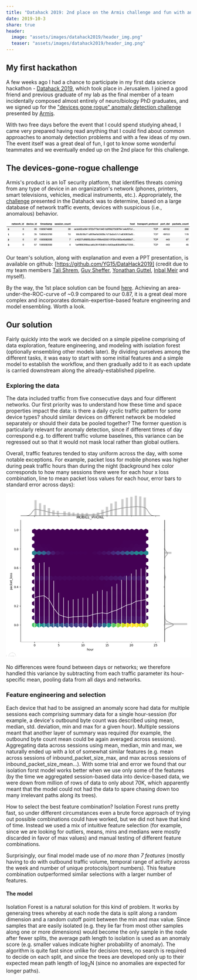 ```yaml
---
title: "Datahack 2019: 2nd place on the Armis challenge and fun with anomaly detection"
date: 2019-10-3
share: true
header:
  image: "assets/images/datahack2019/header_img.png"
  teaser: "assets/images/datahack2019/header_img.png"
---
```


## My first hackathon
A few weeks ago I had a chance to participate in my first data science hackathon - [Datahack 2019](https://www.datahack.org.il/), which took place in Jerusalem. I joined a good friend and previous graduate of my lab as the final member of a team incidentally composed almost entirely of neuro/biology PhD graduates, and we signed up for the ["devices gone rogue" anomaly detection challenge](https://www.datahack.org.il/challenge/armis-devices-gone-rogue) presented by [Armis](https://www.armis.com/).

With two free days before the event that I could spend studying ahead, I came very prepared having read anything that I could find about common approaches to anomaly detection problems and with a few ideas of my own. The event itself was a great deal of fun, I got to know some wonderful teammates and we eventually ended up on the 2nd place for this challenge.

## The devices-gone-rogue challenge

Armis's product is an IoT security platform, that identifies threats coming from any type of device in an organization's network (phones, printers, smart televisions, vehicles, medical instruments, etc.). Appropriately, the [challenge](https://github.com/armis-security/DataHack2019) presented in the Datahack was to determine, based on a large database of network traffic events, devices with suspicious (i.e., anomalous) behavior.

![sessions image](../assets/images/datahack2019/sessions.png "Taken from https://github.com/armis-security/DataHack2019")

Our team's solution, along with explanation and even a PPT presentation, is available on github: [https://github.com/YG15/DataHack2019] (credit due to my team members [Tali Shrem](https://www.linkedin.com/in/talia-shrem-84a404a9/), [Guy Sheffer](https://www.linkedin.com/in/guy-sheffer-79761634/), [Yonathan Guttel](https://www.linkedin.com/in/yonathan-guttel/), [Inbal Meir](https://www.linkedin.com/in/inbal-meir-177b5516/) and myself).

By the way, the 1st place solution can be found [here](https://github.com/dmarcous/Self-Supervised-Network-Anomaly-Detection?fbclid=IwAR02I0JsfydDS1ud7uHezbw9CbwZWBNROpRTlmY54os0bEmDtV0daw2dfa0). Achieving an area-under-the-ROC-curve of ~0.9 compared to our 0.87, it is a great deal more complex and incorporates domain-expertise-based feature engineering and model ensembling. Worth a look.

## Our solution
Fairly quickly into the work we decided on a simple pipeline comprising of data exploration, feature engineering, and modeling with isolation forest (optionally ensembling other models later). By dividing ourselves among the different tasks, it was easy to start with some initial features and a simple model to establish the workflow, and then gradually add to it as each update is carried downstream along the already-established pipeline.

### Exploring the data
The data included traffic from five consecutive days and four different networks. Our first priority was to understand how these time and space properties impact the data: is there a daily cyclic traffic pattern for some device types? should similar devices on different network be modeled separately or should their data be pooled together? The former question is particularly relevant for anomaly detection, since if different times of day correspond e.g. to different traffic volume baselines, this variance can be regressed out so that it would not mask local rather than global outliers.  

Overall, traffic features tended to stay uniform across the day, with some notable exceptions. For example, packet loss for mobile phones was higher during peak traffic hours than during the night (background hex color corresponds to how many sessions there were for each hour x loss combination, line to mean packet loss values for each hour, error bars to standard error across days):

![mobile phone packet loss over time](../assets/images/datahack2019/mobile_packet_loss.png)

No differences were found between days or networks; we therefore handled this variance by subtracting from each traffic parameter its hour-specific mean, pooling data from all days and networks.

### Feature engineering and selection

Each device that had to be assigned an anomaly score had data for multiple sessions each comprising summary data for a single hour-session (for example, a device's outbound byte count was described using mean, median, std. deviation, min and max for a given hour). Multiple sessions meant that another layer of summary was required (for example, the outbound byte count mean could be again averaged across sessions). Aggregating data across sessions using mean, median, min and max, we naturally ended up with a lot of somewhat similar features (e.g. mean across sessions of inbound_packet_size_max, and max across sessions of inbound_packet_size_mean...). With some trial and error we found that our isolation forst model works better when we use only some of the features (by the time we aggregated session-based data into device-based data, we were down from million of rows of data to only about 70K, which apparently meant that the model could not had the data to spare chasing down too many irrelevant paths along its trees).

How to select the best feature combination? Isolation Forest runs pretty fast, so under different circumstances even a brute force approach of trying out possible combinations could have worked, but we did not have that kind of time. Instead we used a mix of intuitive feature selection (for example, since we are looking for outliers, means, mins and medians were mostly discarded in favor of max values) and manual testing of different feature combinations.

Surprisingly, our final model made use of _no more than 7 features_ (mostly having to do with outbound traffic volume, temporal range of activity across the week and number of unique protocols/port numbers). This feature combination outperformed similar selections with a larger number of features.

#### The model

Isolation Forest is a natural solution for this kind of problem. It works by generaing trees whereby at each node the data is split along a random dimension and a random cutoff point between the min and max value. Since samples that are easily isolated (e.g. they lie far from most other samples along one or more dimensions) would become the only sample in the node after fewer splits, the average path length to isolation is used as an anomaly score (e.g. smaller values indicate higher probability of anomaly). The algorithm is quite fast since unlike for decision trees, no search is required to decide on each split, and since the trees are developed only up to their expected mean path length of log<sub>2</sub>N (since no anomalies are expected for longer paths). 
